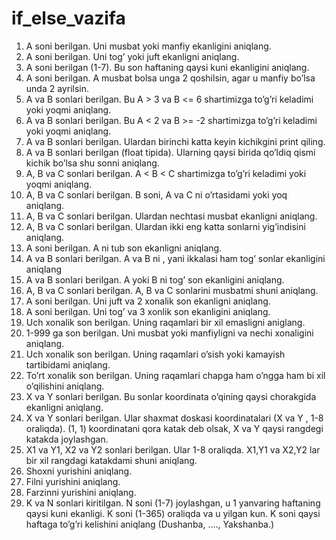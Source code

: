# if_else_vazifa
1. A soni berilgan. Uni musbat yoki manfiy ekanligini aniqlang.
2. A soni berilgan. Uni tog’ yoki juft ekanligni aniqlang.
3. A soni berilgan (1-7). Bu son haftaning qaysi kuni ekanligini aniqlang.
4. A soni berilgan. A musbat bolsa unga 2 qoshilsin, agar u manfiy bo’lsa unda 2
ayrilsin.
5. A va B sonlari berilgan. Bu A > 3 va B <= 6 shartimizga to’g’ri keladimi yoki
yoqmi aniqlang.
6. A va B sonlari berilgan. Bu A < 2 va B >= -2 shartimizga to’g’ri keladimi yoki
yoqmi aniqlang.
7. A va B sonlari berilgan. Ulardan birinchi katta keyin kichikgini print qiling.
8. A va B sonlari berilgan (float tipida). Ularning qaysi birida qo’ldiq qismi kichik
bo’lsa shu sonni aniqlang.
9. A, B va C sonlari berilgan. A < B < C shartimizga to’g’ri keladimi yoki yoqmi
aniqlang.
10. A, B va C sonlari berilgan. B soni, A va C ni o’rtasidami yoki yoq aniqlang.
11. A, B va C sonlari berilgan. Ulardan nechtasi musbat ekanligni aniqlang.
12. A, B va C sonlari berilgan. Ulardan ikki eng katta sonlarni yig’indisini aniqlang.
13. A soni berilgan. A ni tub son ekanligni aniqlang.
14. A va B sonlari berilgan. A va B ni , yani ikkalasi ham tog’ sonlar ekanligini
aniqlang
15. A va B sonlari berilgan. A yoki B ni tog’ son ekanligini aniqlang.
16. A, B va C sonlari berilgan. A, B va C sonlarini musbatmi shuni aniqlang.
17. A soni berilgan. Uni juft va 2 xonalik son ekanligni aniqlang.
18. A soni berilgan. Uni tog’ va 3 xonlik son ekanligini aniqlang.
19. Uch xonalik son berilgan. Uning raqamlari bir xil emasligni aniglang.
20. 1-999 ga son berilgan. Uni musbat yoki manfiyligni va nechi xonaligini
aniqlang.
21. Uch xonalik son berilgan. Uning raqamlari o’sish yoki kamayish tartibidami
aniqlang.
22. To’rt xonalik son berilgan. Uning raqamlari chapga ham o’ngga ham bi xil
o’qilishini aniqlang.
23. X va Y sonlari berilgan. Bu sonlar koordinata o’qining qaysi chorakgida
ekanligni aniqlang.
24. X va Y sonlari berilgan. Ular shaxmat doskasi koordinatalari (X va Y , 1-8
oraliqda). (1, 1) koordinatani qora katak deb olsak, X va Y qaysi rangdegi
katakda joylashgan.
25. X1 va Y1, X2 va Y2 sonlari berilgan. Ular 1-8 oraliqda. X1,Y1 va X2,Y2 lar bir xil
rangdagi katakdami shuni aniqlang.
26. Shoxni yurishini aniqlang.
27. Filni yurishini aniqlang.
28. Farzinni yurishini aniqlang.
29. K va N sonlari kiritilgan. N soni (1-7) joylashgan, u 1 yanvaring haftaning qaysi
kuni ekanligi. K soni (1-365) oraliqda va u yilgan kun. K soni qaysi haftaga
to’g’ri kelishini aniqlang (Dushanba, …., Yakshanba.)
